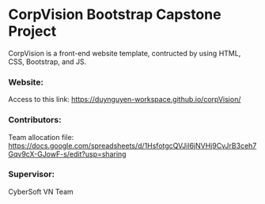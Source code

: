 # CorpVision Bootstrap Capstone Project 

CorpVision is a front-end website template, contructed by using HTML, CSS, Bootstrap, and JS.

### Website: 

Access to this link: https://duynguyen-workspace.github.io/corpVision/

### Contributors:

Team allocation file: https://docs.google.com/spreadsheets/d/1HsfotgcQVJil6jNVHj9CvJrB3ceh7Gqv9cX-GJowF-s/edit?usp=sharing

### Supervisor:

CyberSoft VN Team
